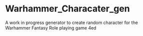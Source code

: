 # Warhammer_Characater_gen
A work in progress generator to create random character for the Warhammer Fantasy Role playing game 4ed
